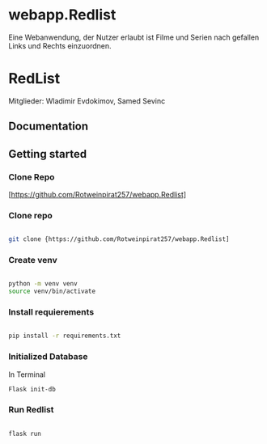 # webapp.Redlist
Eine Webanwendung, der Nutzer erlaubt ist Filme und Serien nach gefallen Links und Rechts einzuordnen.
# RedList

Mitglieder: Wladimir Evdokimov, Samed Sevinc



## Documentation 


## Getting started 


### Clone Repo
[https://github.com/Rotweinpirat257/webapp.Redlist]

### Clone repo

```bash

git clone {https://github.com/Rotweinpirat257/webapp.Redlist]
```
### Create venv

```bash

python -m venv venv 
source venv/bin/activate


```

### Install requierements

```bash

pip install -r requirements.txt


```

### Initialized Database 

In Terminal
```bash
Flask init-db

```


### Run Redlist

```bash

flask run

```